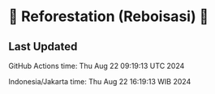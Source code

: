 
# 🌳 Reforestation (Reboisasi) 🌲

## Last Updated

GitHub Actions time: Thu Aug 22 09:19:13 UTC 2024

Indonesia/Jakarta time: Thu Aug 22 16:19:13 WIB 2024
